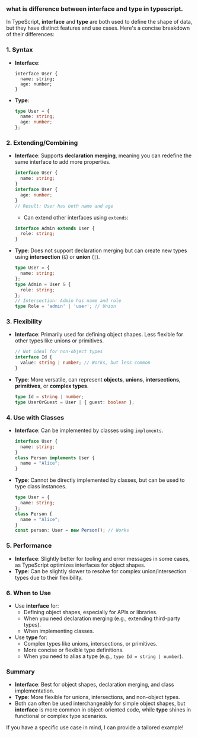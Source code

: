 ### what is difference between interface and type in typescript.

In TypeScript, **interface** and **type** are both used to define the shape of data, but they have distinct features and use cases. Here's a concise breakdown of their differences:

### 1. **Syntax**
- **Interface**:
  ```typescript:disable-run
  interface User {
    name: string;
    age: number;
  }
  ```
- **Type**:
  ```typescript
  type User = {
    name: string;
    age: number;
  };
  ```

### 2. **Extending/Combining**
- **Interface**: Supports **declaration merging**, meaning you can redefine the same interface to add more properties.
  ```typescript
  interface User {
    name: string;
  }
  interface User {
    age: number;
  }
  // Result: User has both name and age
  ```
  - Can extend other interfaces using `extends`:
  ```typescript
  interface Admin extends User {
    role: string;
  }
  ```

- **Type**: Does not support declaration merging but can create new types using **intersection** (`&`) or **union** (`|`).
  ```typescript
  type User = {
    name: string;
  };
  type Admin = User & {
    role: string;
  };
  // Intersection: Admin has name and role
  type Role = 'admin' | 'user'; // Union
  ```

### 3. **Flexibility**
- **Interface**: Primarily used for defining object shapes. Less flexible for other types like unions or primitives.
  ```typescript
  // Not ideal for non-object types
  interface Id {
    value: string | number; // Works, but less common
  }
  ```
- **Type**: More versatile, can represent **objects**, **unions**, **intersections**, **primitives**, or **complex types**.
  ```typescript
  type Id = string | number;
  type UserOrGuest = User | { guest: boolean };
  ```

### 4. **Use with Classes**
- **Interface**: Can be implemented by classes using `implements`.
  ```typescript
  interface User {
    name: string;
  }
  class Person implements User {
    name = "Alice";
  }
  ```
- **Type**: Cannot be directly implemented by classes, but can be used to type class instances.
  ```typescript
  type User = {
    name: string;
  };
  class Person {
    name = "Alice";
  }
  const person: User = new Person(); // Works
  ```

### 5. **Performance**
- **Interface**: Slightly better for tooling and error messages in some cases, as TypeScript optimizes interfaces for object shapes.
- **Type**: Can be slightly slower to resolve for complex union/intersection types due to their flexibility.

### 6. **When to Use**
- Use **interface** for:
  - Defining object shapes, especially for APIs or libraries.
  - When you need declaration merging (e.g., extending third-party types).
  - When implementing classes.
- Use **type** for:
  - Complex types like unions, intersections, or primitives.
  - More concise or flexible type definitions.
  - When you need to alias a type (e.g., `type Id = string | number`).

### Summary
- **Interface**: Best for object shapes, declaration merging, and class implementation.
- **Type**: More flexible for unions, intersections, and non-object types.
- Both can often be used interchangeably for simple object shapes, but **interface** is more common in object-oriented code, while **type** shines in functional or complex type scenarios.

If you have a specific use case in mind, I can provide a tailored example!
```